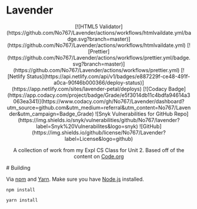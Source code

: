 # Lavender

<div align=center>
[![HTML5 Validator](https://github.com/No767/Lavender/actions/workflows/htmlvaildate.yml/badge.svg?branch=master)](https://github.com/No767/Lavender/actions/workflows/htmlvaildate.yml) [![Prettier](https://github.com/No767/Lavender/actions/workflows/prettier.yml/badge.svg?branch=master)](https://github.com/No767/Lavender/actions/workflows/prettier.yml) [![Netlify Status](https://api.netlify.com/api/v1/badges/e887229f-ce48-491f-a0ca-90f46b000366/deploy-status)](https://app.netlify.com/sites/lavender-petal/deploys) [![Codacy Badge](https://app.codacy.com/project/badge/Grade/e5f3014db11c4bdfa94614a3063ea341)](https://www.codacy.com/gh/No767/Lavender/dashboard?utm_source=github.com&amp;utm_medium=referral&amp;utm_content=No767/Lavender&amp;utm_campaign=Badge_Grade) ![Snyk Vulnerabilities for GitHub Repo](https://img.shields.io/snyk/vulnerabilities/github/No767/lavender?label=Snyk%20Vulnerabilites&logo=snyk) ![GitHub](https://img.shields.io/github/license/No767/Lavender?label=License&logo=github)

A collection of work from my Expl CS Class for Unit 2. Based off of the content on [Code.org](https://code.org/)

<div align=left>
# Building

Via [npm](https://www.npmjs.com/) and [Yarn](https://yarnpkg.com/). Make sure you have [Node.js](https://nodejs.org/en/) installed.

`npm install`

`yarn install`
